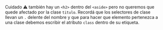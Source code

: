 Cuidado :warning: también hay un `<h2>` dentro del `<aside>` pero no queremos que quede afectado por la clase `titulo`. Recordá que los selectores de clase llevan un `.` delente del nombre y que para hacer que elemento pertenezca a una clase debemos escribir el atributo `class` dentro de su etiqueta.